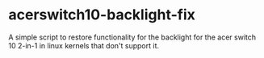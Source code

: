 # acerswitch10-backlight-fix
A simple script to restore functionality for the backlight for the acer switch 10 2-in-1 in linux kernels that don't support it.
